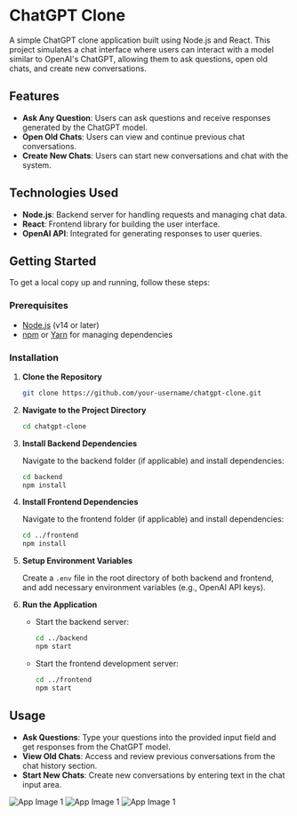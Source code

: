 # ChatGPT Clone

A simple ChatGPT clone application built using Node.js and React. This project simulates a chat interface where users can interact with a model similar to OpenAI's ChatGPT, allowing them to ask questions, open old chats, and create new conversations.

## Features

- **Ask Any Question**: Users can ask questions and receive responses generated by the ChatGPT model.
- **Open Old Chats**: Users can view and continue previous chat conversations.
- **Create New Chats**: Users can start new conversations and chat with the system.

## Technologies Used

- **Node.js**: Backend server for handling requests and managing chat data.
- **React**: Frontend library for building the user interface.
- **OpenAI API**: Integrated for generating responses to user queries.

## Getting Started

To get a local copy up and running, follow these steps:

### Prerequisites

- [Node.js](https://nodejs.org/) (v14 or later)
- [npm](https://www.npmjs.com/) or [Yarn](https://yarnpkg.com/) for managing dependencies

### Installation

1. **Clone the Repository**

   ```bash
   git clone https://github.com/your-username/chatgpt-clone.git
   ```

2. **Navigate to the Project Directory**

   ```bash
   cd chatgpt-clone
   ```

3. **Install Backend Dependencies**

   Navigate to the backend folder (if applicable) and install dependencies:

   ```bash
   cd backend
   npm install
   ```

4. **Install Frontend Dependencies**

   Navigate to the frontend folder (if applicable) and install dependencies:

   ```bash
   cd ../frontend
   npm install
   ```

5. **Setup Environment Variables**

   Create a `.env` file in the root directory of both backend and frontend, and add necessary environment variables (e.g., OpenAI API keys).

6. **Run the Application**

   - Start the backend server:

     ```bash
     cd ../backend
     npm start
     ```

   - Start the frontend development server:

     ```bash
     cd ../frontend
     npm start
     ```

## Usage

- **Ask Questions**: Type your questions into the provided input field and get responses from the ChatGPT model.
- **View Old Chats**: Access and review previous conversations from the chat history section.
- **Start New Chats**: Create new conversations by entering text in the chat input area.

![App Image 1](https://imgur.com/37qjtqN)
![App Image 1](https://imgur.com/a/hv2t2BU)
![App Image 1](https://imgur.com/a/4iQHV5U)


